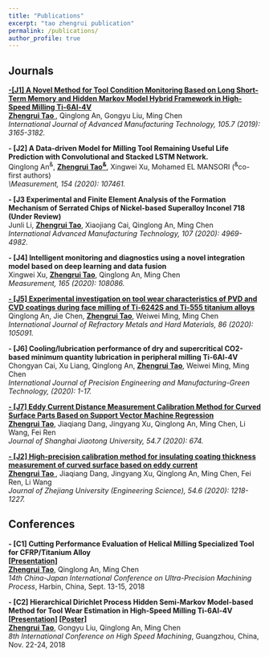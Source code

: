 ```yaml
---
title: "Publications"
excerpt: "tao zhengrui publication"
permalink: /publications/
author_profile: true
---
```

## Journals
<b>[-[J1] A Novel Method for Tool Condition Monitoring Based on Long Short-Term Memory and Hidden Markov Model Hybrid Framework in High-Speed Milling Ti-6Al-4V](http://zhengruitao.github.io/publications/AMT)</b> <br> 
<u><b>Zhengrui Tao </b></u>, Qinglong An, Gongyu Liu, Ming Chen <br> 
<i>International Journal of Advanced Manufacturing Technology, 105.7 (2019): 3165-3182.</i>

<b>- [J2] A Data-driven Model for Milling Tool Remaining Useful Life Prediction with Convolutional and Stacked LSTM Network.</b> <br> 
Qinglong An<sup>&</sup>, <u><b>Zhengrui Tao<sup>&</sup></b></u>, Xingwei Xu, Mohamed EL MANSORI (<sup>&</sup>co-first authors) <br>
<i>\Measurement, 154 (2020): 107461.</i>

<b>- [J3 Experimental and Finite Element Analysis of the Formation Mechanism of Serrated Chips of Nickel-based Superalloy Inconel 718 (Under Review)</b> <br>
Junli Li, <u><b>Zhengrui Tao</b></u>, Xiaojiang Cai, Qinglong An, Ming Chen <br>
<i>International Advanced Manufacturing Technology, 107 (2020): 4969-4982.</i>

<b>- [J4] Intelligent monitoring and diagnostics using a novel integration model based on deep learning and data fusion</b> <br>
Xingwei Xu, <u><b>Zhengrui Tao</b></u>, Qinglong An, Ming Chen <br>
<i>Measurement, 165 (2020): 108086.</i>

<b>[- [J5] Experimental investigation on tool wear characteristics of PVD and CVD coatings during face milling of Ti-6242S and Ti-555 titanium alloys](http://zhengruitao.github.io/publications/RMHM)</b> <br> 
Qinglong An, Jie Chen, <u><b>Zhengrui Tao</b></u>, Weiwei Ming, Ming Chen <br>
<i>International Journal of Refractory Metals and Hard Materials, 86 (2020): 105091.</i>

<b>- [J6] Cooling/lubrication performance of dry and supercritical CO2-based minimum quantity lubrication in peripheral milling Ti-6Al-4V</b> <br> 
Chongyan Cai, Xu Liang, Qinglong An, <u><b>Zhengrui Tao</b></u>, Weiwei Ming, Ming Chen <br>
<i>International Journal of Precision Engineering and Manufacturing-Green Technology, (2020): 1-17.</i>

<b>[- [J7] Eddy Current Distance Measurement Calibration Method for Curved Surface Parts Based on Support Vector Machine Regression](http://zhengruitao.github.io/publications/distance_measurement)</b> <br> 
<u><b>Zhengrui Tao</b></u>, Jiaqiang Dang, Jingyang Xu, Qinglong An, Ming Chen, Li Wang, Fei Ren<br> 
<i>Journal of Shanghai Jiaotong University, 54.7 (2020): 674.</i>

<b>[- [J2] High-precision calibration method for insulating coating thickness measurement of curved surface based on eddy current](http://zhengruitao.github.io/publications/thickness_measurement)</b> <br> 
<u><b>Zhengrui Tao </b></u>, Jiaqiang Dang, Jingyang Xu, Qinglong An, Ming Chen, Fei Ren, Li Wang<br> 
<i>Journal of Zhejiang University (Engineering Science), 54.6 (2020): 1218-1227.</i>

## Conferences
<b>- [C1] Cutting Performance Evaluation of Helical Milling Specialized Tool for CFRP/Titanium Alloy</b><br>
<b>[[Presentation]](http://zhengruitao.github.io/files/CJUMP_Slide.pdf)</b><br> 
<u><b>Zhengrui Tao</b></u>, Qinglong An, Ming Chen<br>
<i>14th China-Japan International Conference on Ultra-Precision Machining Process</i>, Harbin, China, Sept. 13-15, 2018

<b>- [C2] Hierarchical Dirichlet Process Hidden Semi-Markov Model-based Method for Tool Wear Estimation in High-Speed Milling Ti-6Al-4V</b><br>
<b>[[Presentation]](http://zhengruitao.github.io/files/ICHSM_Slide.pdf) [[Poster]](http://zhengruitao.github.io/files/ICHSM_Poster.pdf)</b>
<br>
<u><b>Zhengrui Tao</b></u>, Gongyu Liu, Qinglong An, Ming Chen<br>
<i>8th International Conference on High Speed Machining</i>, Guangzhou, China, Nov. 22-24, 2018
